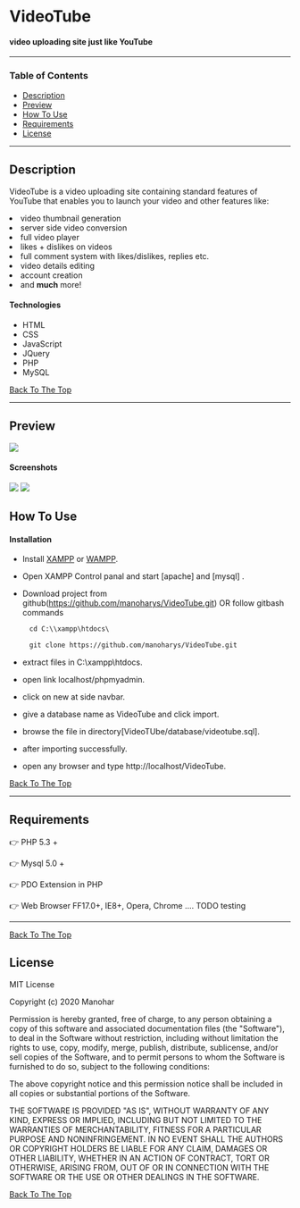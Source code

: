 # VideoTube
   #### video uploading site just like YouTube 
   
---

### Table of Contents

- [Description](#description)
- [Preview](#preview)
- [How To Use](#how-to-use)
- [Requirements](#requirements)
- [License](#license)


---

## Description

VideoTube is a video uploading site containing standard features of YouTube that enables you to launch your video and other features like:
   <li> video thumbnail generation </li>
   <li> server side video conversion</li>
   <li> full video player</li>
   <li>  likes + dislikes on videos</li>
   <li>  full comment system with likes/dislikes, replies etc.</li>
   <li> video details editing</li>
   <li>  account creation</li>
   <li> and <strong>much</strong> more!</li>

#### Technologies

- HTML
- CSS
- JavaScript
- JQuery
- PHP
- MySQL

[Back To The Top](#videotube)

---

## Preview
<img src = 'https://github.com/manoharys/VideoTube/blob/master/preview.gif'>

#### Screenshots
<img src='https://github.com/manoharys/VideoTube/blob/master/screenshot/signUp.JPG'>
<img src='https://github.com/manoharys/VideoTube/blob/master/screenshot/signIn.JPG'>



## How To Use

#### Installation

 - Install <a href="https://www.apachefriends.org/index.html">XAMPP</a> or <a href="https://sourceforge.net/projects/wampserver/">WAMPP</a>.

 - Open XAMPP Control panal and start [apache] and [mysql] .

 - Download project from github(https://github.com/manoharys/VideoTube.git)
   OR follow gitbash commands

```html
     cd C:\\xampp\htdocs\

     git clone https://github.com/manoharys/VideoTube.git
```  
  - extract files in C:\xampp\htdocs.

  - open link localhost/phpmyadmin.
  
  - click on new at side navbar.

  - give a database name as VideoTube and click import.

  - browse the file in directory[VideoTUbe/database/videotube.sql].

  - after importing successfully.

  - open any browser and type http://localhost/VideoTube.
  
  

[Back To The Top](#videotube)

---
## Requirements
:point_right: PHP 5.3 +

:point_right: Mysql 5.0 +

:point_right: PDO Extension in PHP

:point_right: Web Browser FF17.0+, IE8+, Opera, Chrome .... TODO testing

---

 
[Back To The Top](#videotube)
## License
 MIT License

Copyright (c) 2020 Manohar

Permission is hereby granted, free of charge, to any person obtaining a copy
of this software and associated documentation files (the "Software"), to deal
in the Software without restriction, including without limitation the rights
to use, copy, modify, merge, publish, distribute, sublicense, and/or sell
copies of the Software, and to permit persons to whom the Software is
furnished to do so, subject to the following conditions:

The above copyright notice and this permission notice shall be included in all
copies or substantial portions of the Software.

THE SOFTWARE IS PROVIDED "AS IS", WITHOUT WARRANTY OF ANY KIND, EXPRESS OR
IMPLIED, INCLUDING BUT NOT LIMITED TO THE WARRANTIES OF MERCHANTABILITY,
FITNESS FOR A PARTICULAR PURPOSE AND NONINFRINGEMENT. IN NO EVENT SHALL THE
AUTHORS OR COPYRIGHT HOLDERS BE LIABLE FOR ANY CLAIM, DAMAGES OR OTHER
LIABILITY, WHETHER IN AN ACTION OF CONTRACT, TORT OR OTHERWISE, ARISING FROM,
OUT OF OR IN CONNECTION WITH THE SOFTWARE OR THE USE OR OTHER DEALINGS IN THE
SOFTWARE.


[Back To The Top](#videotube)
